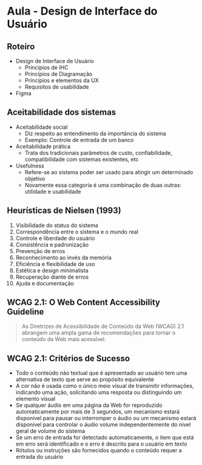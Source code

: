 # Aula - Design de Interface do Usuário

## Roteiro

- Design de Interface de Usuário
  - Princípios de IHC
  - Princípios de Diagramação
  - Princípios e elementos da UX
  - Requisitos de usabilidade
- Figma

## Aceitabilidade dos sistemas

- Aceitabilidade social
  - Diz respeito ao entendimento da importância do sistema
  - Exemplo: Controle de entrada de um banco
- Aceitabilidade prática
  - Trata dos tradicionais parâmetros de custo, confiabilidade, compatibilidade com sistemas existentes, etc
- Usefulness
  - Refere-se ao sistema poder ser usado para atingir um determinado objetivo
  - Novamente essa categoria é uma combinação de duas outras: utilidade e usabilidade

## Heurísticas de Nielsen (1993)

1. Visibilidade do status do sistema
2. Correspondência entre o sistema e o mundo real
3. Controle e liberdade do usuário
4. Consistência e padronização
5. Prevenção de erros
6. Reconhecimento ao invés da memória
7. Eficiência e flexibilidade de uso
8. Estética e design minimalista
9. Recuperação diante de erros
10. Ajuda e documentação

## WCAG 2.1: O Web Content Accessibility Guideline

> As Diretrizes de Acessibilidade de Conteúdo da Web (WCAG) 2.1 abrangem uma ampla gama de recomendações para tornar o conteúdo da Web mais acessível.

## WCAG 2.1: Critérios de Sucesso

- Todo o conteúdo não textual que é apresentado ao usuário tem uma alternativa de texto que serve ao propósito equivalente
- A cor não é usada como o único meio visual de transmitir informações, indicando uma ação, solicitando uma resposta ou distinguindo um elemento visual
- Se qualquer áudio em uma página da Web for reproduzido automaticamente por mais de 3 segundos, um mecanismo estará disponível para pausar ou interromper o áudio ou um mecanismo estará disponível para controlar o áudio volume independentemente do nível geral de volume do sistema
- Se um erro de entrada for detectado automaticamente, o item que está em erro será identificado e o erro é descrito para o usuário em texto
- Rótulos ou instruções são fornecidos quando o conteúdo requer a entrada do usuário
